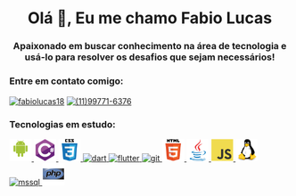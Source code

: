 <h1 align="center">Olá 👋, Eu me chamo Fabio Lucas</h1>
<h3 align="center">Apaixonado em buscar conhecimento na área de tecnologia  e usá-lo para resolver os desafios que sejam necessários!</h3>

<!-- <p align="left"> <img src="https://komarev.com/ghpvc/?username=fabiolucassc&label=Profile%20views&color=0e75b6&style=flat" alt="fabiolucassc" /> </p> -->

<h3 align="left">Entre em contato comigo:</h3>
<p align="left">
<a href="https://linkedin.com/in/fabiolucas18" target="blank"><img align="center" src="https://cdn.jsdelivr.net/npm/simple-icons@3.0.1/icons/linkedin.svg" alt="fabiolucas18" height="30" width="40" /></a>
<a href="https://api.whatsapp.com/send?phone=5511997716376&text=Olá%20vi%20seu%20perfil%20no%20GitHub" target="blank"><img align="center" src="https://cdn.jsdelivr.net/npm/simple-icons@4.11.0/icons/whatsapp.svg" alt="(11)99771-6376" height="30" width="40" /></a>
</p>

<h3 align="left">Tecnologias em estudo:</h3>
<p align="left"> <a href="https://developer.android.com" target="_blank"> <img src="https://raw.githubusercontent.com/devicons/devicon/master/icons/android/android-original-wordmark.svg" alt="android" width="40" height="40"/> </a> <a href="https://www.w3schools.com/cs/" target="_blank"> <img src="https://raw.githubusercontent.com/devicons/devicon/master/icons/csharp/csharp-original.svg" alt="csharp" width="40" height="40"/> </a> <a href="https://www.w3schools.com/css/" target="_blank"> <img src="https://raw.githubusercontent.com/devicons/devicon/master/icons/css3/css3-original-wordmark.svg" alt="css3" width="40" height="40"/> </a> <a href="https://dart.dev" target="_blank"> <img src="https://www.vectorlogo.zone/logos/dartlang/dartlang-icon.svg" alt="dart" width="40" height="40"/> </a> <a href="https://flutter.dev" target="_blank"> <img src="https://www.vectorlogo.zone/logos/flutterio/flutterio-icon.svg" alt="flutter" width="40" height="40"/> </a> <a href="https://git-scm.com/" target="_blank"> <img src="https://www.vectorlogo.zone/logos/git-scm/git-scm-icon.svg" alt="git" width="40" height="40"/> </a> <a href="https://www.w3.org/html/" target="_blank"> <img src="https://raw.githubusercontent.com/devicons/devicon/master/icons/html5/html5-original-wordmark.svg" alt="html5" width="40" height="40"/> </a> <a href="https://www.java.com" target="_blank"> <img src="https://raw.githubusercontent.com/devicons/devicon/master/icons/java/java-original.svg" alt="java" width="40" height="40"/> </a> <a href="https://developer.mozilla.org/en-US/docs/Web/JavaScript" target="_blank"> <img src="https://raw.githubusercontent.com/devicons/devicon/master/icons/javascript/javascript-original.svg" alt="javascript" width="40" height="40"/> </a> <a href="https://www.linux.org/" target="_blank"> <img src="https://raw.githubusercontent.com/devicons/devicon/master/icons/linux/linux-original.svg" alt="linux" width="40" height="40"/> </a> <a href="https://www.microsoft.com/en-us/sql-server" target="_blank"> <img src="https://cdn.worldvectorlogo.com/logos/microsoft-sql-server.svg" alt="mssql" width="40" height="40"/> </a> <a href="https://www.php.net" target="_blank"> <img src="https://raw.githubusercontent.com/devicons/devicon/master/icons/php/php-original.svg" alt="php" width="40" height="40"/> </a> </p>

